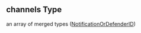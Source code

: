 ## channels Type

an array of merged types ([NotificationOrDefenderID](definitions-definitions-fortamonitor-properties-notifyconfig-properties-channels-notificationordefenderid.md))
